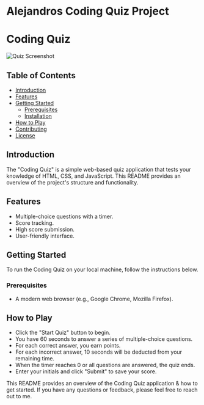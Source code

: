 # Alejandros Coding Quiz Project
# Coding Quiz

![Quiz Screenshot](quiz-screenshot.png)

## Table of Contents

- [Introduction](#introduction)
- [Features](#features)
- [Getting Started](#getting-started)
  - [Prerequisites](#prerequisites)
  - [Installation](#installation)
- [How to Play](#how-to-play)
- [Contributing](#contributing)
- [License](#license)

## Introduction

The "Coding Quiz" is a simple web-based quiz application that tests your knowledge of HTML, CSS, and JavaScript. This README provides an overview of the project's structure and functionality.

## Features

- Multiple-choice questions with a timer.
- Score tracking.
- High score submission.
- User-friendly interface.

## Getting Started

To run the Coding Quiz on your local machine, follow the instructions below.

### Prerequisites

- A modern web browser (e.g., Google Chrome, Mozilla Firefox).

## How to Play

- Click the "Start Quiz" button to begin.
- You have 60 seconds to answer a series of multiple-choice questions.
- For each correct answer, you earn points.
- For each incorrect answer, 10 seconds will be deducted from your remaining time.
- When the timer reaches 0 or all questions are answered, the quiz ends.
- Enter your initials and click "Submit" to save your score.

This README provides an overview of the Coding Quiz application & how to get started. If you have any questions or feedback, please feel free to reach out to me.